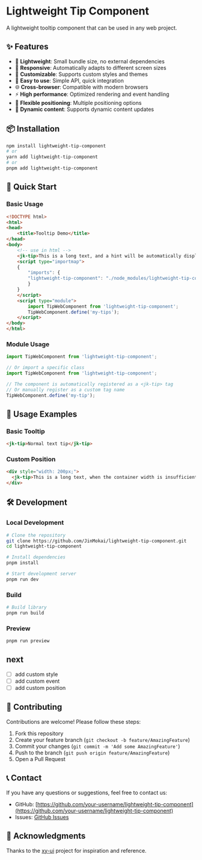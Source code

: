 # Lightweight Tip Component

A lightweight tooltip component that can be used in any web project.

## ✨ Features

- 🚀 **Lightweight**: Small bundle size, no external dependencies
- 📱 **Responsive**: Automatically adapts to different screen sizes
- 🎨 **Customizable**: Supports custom styles and themes
- 🔧 **Easy to use**: Simple API, quick integration
- 🌐 **Cross-browser**: Compatible with modern browsers
- ⚡ **High performance**: Optimized rendering and event handling
- 🎯 **Flexible positioning**: Multiple positioning options
- 🔄 **Dynamic content**: Supports dynamic content updates

## 📦 Installation

```bash
npm install lightweight-tip-component
# or
yarn add lightweight-tip-component
# or
pnpm add lightweight-tip-component
```

## 🚀 Quick Start

### Basic Usage

```html
<!DOCTYPE html>
<html>
<head>
    <title>Tooltip Demo</title>
</head>
<body>
    <!-- use in html -->
    <jk-tip>This is a long text, and a hint will be automatically displayed when the container width is insufficient.</jk-tip>
    <script type="importmap">
    {
        "imports": {
        "lightweight-tip-component": "./node_modules/lightweight-tip-component/dist/lightweight-tip-component.es.js"
        }
    }
    </script>
    <script type="module">
        import TipWebComponent from 'lightweight-tip-component';
        TipWebComponent.define('my-tips');
    </script>
</body>
</html>
```

### Module Usage

```javascript
import TipWebComponent from 'lightweight-tip-component';

// Or import a specific class
import TipWebComponent from 'lightweight-tip-component';

// The component is automatically registered as a <jk-tip> tag
// Or manually register as a custom tag name
TipWebComponent.define('my-tip');
```

## 📖 Usage Examples

### Basic Tooltip

```html
<jk-tip>Normal text tip</jk-tip>
```

### Custom Position

```html
<div style="width: 200px;">
  <jk-tip>This is a long text, when the container width is insufficient, the full content will be automatically displayed.</jk-tip>
</div>
```

## 🛠 Development

### Local Development

```bash
# Clone the repository
git clone https://github.com/JinMokai/lightweight-tip-component.git
cd lightweight-tip-component

# Install dependencies
pnpm install

# Start development server
pnpm run dev
```

### Build

```bash
# Build library
pnpm run build

```

### Preview

```bash
pnpm run preview
```

## next

- [ ] add custom style
- [ ] add custom event
- [ ] add custom position

## 🤝 Contributing

Contributions are welcome! Please follow these steps:

1. Fork this repository
2. Create your feature branch (`git checkout -b feature/AmazingFeature`)
3. Commit your changes (`git commit -m 'Add some AmazingFeature'`)
4. Push to the branch (`git push origin feature/AmazingFeature`)
5. Open a Pull Request

## 📞 Contact

If you have any questions or suggestions, feel free to contact us:

- GitHub: [https://github.com/your-username/lightweight-tip-component](https://github.com/your-username/lightweight-tip-component)
- Issues: [GitHub Issues](https://github.com/JinMokai/lightweight-tip-component/issues)

## 🙏 Acknowledgments

Thanks to the [xy-ui](https://github.com/XiaoYimi/xy-ui) project for inspiration and reference.